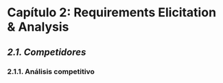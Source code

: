 # Capítulo 2: Requirements Elicitation & Analysis #

## _2.1. Competidores_ ##

### 2.1.1. Análisis competitivo ###
